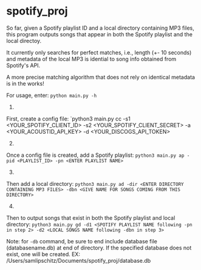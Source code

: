 # spotify_proj
So far, given a Spotify playlist ID and a local directory containing MP3 files, this program outputs songs that appear in both the Spotify playlist and the local directoy. 

It currently only searches for perfect matches, i.e., length (+- 10 seconds) and metadata of the local MP3 is idential to song info obtained from Spotify's API.

A more precise matching algorithm that does not rely on identical metadata is in the works!

For usage, enter: 
`python main.py -h`

1.
First, create a config file: 
`python3 main.py cc -s1 <YOUR_SPOTIFY_CLIENT_ID> -s2 <YOUR_SPOTIFY_CLIENT_SECRET> -a <YOUR_ACOUSTID_API_KEY> -d <YOUR_DISCOGS_API_TOKEN>

2.
Once a config file is created, add a Spotify playlist:
`python3 main.py ap -pid <PLAYLIST_ID> -pn <ENTER PLAYLIST NAME>`

3.
Then add a local directory:
`python3 main.py ad -dir <ENTER DIRECTORY CONTAINING MP3 FILES> -dbn <GIVE NAME FOR SONGS COMING FROM THIS DIRECTORY>`

4.
Then to output songs that exist in both the Spotify playlist and local directory:
`python3 main.py gd -d1 <SPOTIFY PLAYLIST NAME following -pn in step 2> -d2 <LOCAL SONGS NAME following -dbn in step 3>`


Note: for `-db` command, be sure to end include database file (databasename.db) at end of directory. If the specified database does not exist, one will be created.
EX: /Users/samlipschitz/Documents/spotify_proj/database.db
